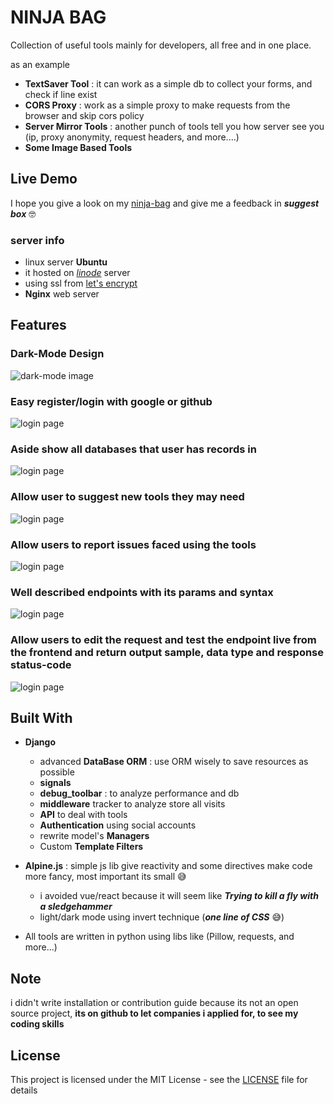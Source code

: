 # NINJA BAG

Collection of useful tools mainly for developers, all free and in one place.

as an example

- **TextSaver Tool** : it can work as a simple db to collect your forms, and check if line exist
- **CORS Proxy** : work as a simple proxy to make requests from the browser and skip cors policy
- **Server Mirror Tools** : another punch of tools tell you how server see you (ip, proxy anonymity, request headers, and more....)
- **Some Image Based Tools**

## Live Demo

I hope you give a look on my [ninja-bag](https://ninja-bag.devmhmd.com) and give me a feedback in **_suggest box_** 🤓

### server info

- linux server **Ubuntu**
- it hosted on [_linode_](https://linode.com) server
- using ssl from [let's encrypt](https://letsencrypt.org/)
- **Nginx** web server

## Features

### Dark-Mode Design

![dark-mode image](./static/readme-imgs/dark-mode.png)

### Easy register/login with google or github

![login page](./static/readme-imgs/get-started.png)

### Aside show all databases that user has records in

![login page](./static/readme-imgs/database.png)

### Allow user to suggest new tools they may need

![login page](./static/readme-imgs/suggest.png)

### Allow users to report issues faced using the tools

![login page](./static/readme-imgs/issue.png)

### Well described endpoints with its params and syntax

![login page](./static/readme-imgs/endpoint.png)

### Allow users to edit the request and test the endpoint live from the frontend and return output sample, data type and response status-code

![login page](./static/readme-imgs/test-request.png)

## Built With

- **Django**

  - advanced **DataBase ORM** : use ORM wisely to save resources as possible
  - **signals**
  - **debug_toolbar** : to analyze performance and db
  - **middleware** tracker to analyze store all visits
  - **API** to deal with tools
  - **Authentication** using social accounts
  - rewrite model's **Managers**
  - Custom **Template Filters**

- **Alpine.js** : simple js lib give reactivity and some directives make code more fancy, most important its small 😅
  - i avoided vue/react because it will seem like **_Trying to kill a fly with a sledgehammer_**
  - light/dark mode using invert technique (**_one line of CSS_** 😅)
- All tools are written in python using libs like (Pillow, requests, and more...)

## Note

i didn't write installation or contribution guide because its not an open source project, **its on github to let companies i applied for, to see my coding skills**

## License

This project is licensed under the MIT License - see the [LICENSE](LICENSE) file for details
